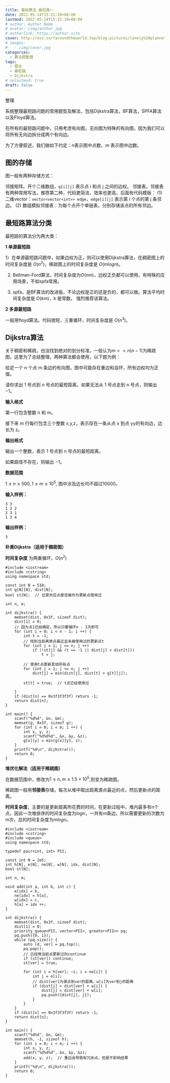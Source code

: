 ```yaml
---
title: 基础算法 最短路一
date: 2022-05-24T15:21:10+08:00
lastmod: 2022-05-24T15:21:10+08:00
# author: Author Name
# avatar: /img/author.jpg
# authorlink: https://author.site
cover: http://oss.surfaroundtheworld.top/blog-pictures/lonely%20plannet.jpg
# images:
#   - /img/cover.jpg
categories:
  - 算法题整理
tags:
  - 图论
  - 最短路
  - Dijkstra
# nolastmod: true
draft: false
---
```


整理

系统整理最短路问题的常用题型及解法，包括Dijkstra算法，BF算法，SPFA算法以及Floyd算法。

<!--more-->

在所有的最短路问题中，只用考虑有向图，无向图为特殊的有向图，因为我们可以将所有无向边拆分成两个有向边。

为了方便叙述，我们做如下约定：$n$表示图中点数，$m$ 表示图中边数。

## 图的存储

图一般有两种存储方式：

邻接矩阵。开个二维数组，`g[i][j]` 表示点 i 和点 j 之间的边权。
邻接表。邻接表有两种常用写法，推荐第二种，代码更简洁，效率也更高，后面有代码模板：
(1) 二维vector：`vector<vector<int>> edge`，`edge[i][j]` 表示第 i 个点的第 j 条邻边。
(2) 数组模拟邻接表：为每个点开个单链表，分别存储该点的所有邻边。

## 最短路算法分类

最短路的算法分为两大类：

**1 单源最短路**

1）在单源最短路问题中，如果边权为正，则可以使用Dijkstra算法，在稠密图上的时间复杂度是 $O(n^2)$，稀疏图上的时间复杂度是 $O(mlogn)$。

2) Bellman-Ford算法，时间复杂度为$O(nm)$，边权正负都可以使用，有特殊的应用场景，不如spfa常用。

2) spfa，是BF算法的改进版，不论边权是正的还是负的，都可以做。算法平均时间复杂度是 $O(km)$，k 是常数。 强烈推荐该算法。

**2 多源最短路**

一般用floyd算法。代码很短，三重循环，时间复杂度是 $O(n^3)$。

## Dijkstra算法

关于稠密和稀疏，也没找到绝对的划分标准，一般认为$m << n(n - 1)$为稀疏图，这里为了总结整理，两种算法都会使用，以下题为例：

给定一个 n 个点 m 条边的有向图，图中可能存在重边和自环，所有边权均为正值。

请你求出 1 号点到 n 号点的最短距离，如果无法从 1 号点走到 n 号点，则输出 −1。

**输入格式**

第一行包含整数 n 和 m。

接下来 m 行每行包含三个整数 x,y,z，表示存在一条从点 x 到点 yy的有向边，边长为 z。

**输出格式**

输出一个整数，表示 1 号点到 n 号点的最短距离。

如果路径不存在，则输出 −1。

**数据范围**

$1≤n≤500,
1≤m≤10^5,$
图中涉及边长均不超过10000。

**输入样例：**

```
3 3
1 2 2
2 3 1
1 3 4
```

**输出样例：**

```
3
```

**朴素Dijkstra（适用于稠密图）**

**时间复杂度** 为两重循环，$O(n^2)$

```
#include <iostream>
#include <cstring>
using namespace std;

const int N = 510;
int g[N][N], dist[N];
bool st[N];  // 记录对应点是否被作为更新点使用过

int n, m;

int dijkstra() {
    memset(dist, 0x3f, sizeof dist);
    dist[1] = 0;
    // 因为点1已经确定，所以只要循环n - 1次即可
    for (int i = 0; i < n - 1; i ++) {
        int t = -1;
        // 找到当前离原点最近且未被使用过的更新点t
        for (int j = 1; j <= n; j ++) 
            if (!st[j] && (t == -1 || dist[j] < dist[t]))
                t = j;
        
        // 使用t点更新其他所有点
        for (int j = 1; j <= n; j ++)
            dist[j] = min(dist[j], dist[t] + g[t][j]);
            
        st[t] = true;  // t点已经使用过
        
    }
    if (dist[n] == 0x3f3f3f3f) return -1;
    return dist[n];
}

int main() {
    scanf("%d%d", &n, &m);
    memset(g, 0x3f, sizeof g);
    for (int i = 0; i < m; i ++) {
        int x, y, z;
        scanf("%d%d%d", &x, &y, &z);
        g[x][y] = min(g[x][y], z);
    }
    printf("%d\n", dijkstra());
    return 0;
}
```

**堆优化解法（适用于稀疏图）**

在数据范围中，修改为$1≤n,m≤1.5×10^5$,则变为稀疏图。

稀疏图一般用**邻接表**存储，每次从堆中取出距离源点最近的点，然后更新点的距离。

**时间复杂度**，主要的是更新距离所花费的时间，在更新过程中，堆内最多有n个点，因此一次堆排序的时间复杂度为$logn$，一共有m条边，所以需要更新的次数为m次，总的时间复杂度为$mlogn$。

```
#include <iostream>
#include <cstring>
#include <queue>
using namespace std;

typedef pair<int, int> PII;

const int N = 2e5;
int h[N], e[N], ne[N], w[N], idx, dist[N];
bool st[N];

int n, m;

void add(int a, int b, int c) {
    e[idx] = b, 
    ne[idx] = h[a],
    w[idx] = c,
    h[a] = idx ++;
}

int dijkstra() {
    memset(dist, 0x3f, sizeof dist);
    dist[1] = 0;
    priority_queue<PII, vector<PII>, greater<PII>> pq;
    pq.push({0, 1});
    while (pq.size()) {
        auto [d, ver] = pq.top();
        pq.pop();
        // 已经用当前点更新过则continue
        if (st[ver]) continue;  
        st[ver] = true;
        
        for (int i = h[ver]; ~i; i = ne[i]) {
            int j = e[i];
            // dist[ver]为源点到ver的距离，w[i]为ver到j的距离
            if (dist[j] > dist[ver] + w[i]) {
                dist[j] = dist[ver] + w[i];
                pq.push({dist[j], j});
            }
        }
    }
    if (dist[n] == 0x3f3f3f3f) return -1;
    return dist[n];
}

int main() {
    scanf("%d%d", &n, &m);
    memset(h, -1, sizeof h);
    for (int i = 0; i < m; i ++) {
        int x, y, z;
        scanf("%d%d%d", &x, &y, &z);
        add(x, y, z);  // 重边会导致有冗余点，但是不影响结果
    }
    printf("%d\n", dijkstra());
    return 0;
}
```

